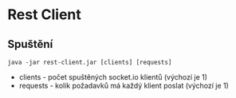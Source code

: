# Rest Client

## Spuštění
```
java -jar rest-client.jar [clients] [requests]
```
* clients - počet spuštěných socket.io klientů (výchozí je 1)
* requests - kolik požadavků má každý klient poslat (výchozí je 1)